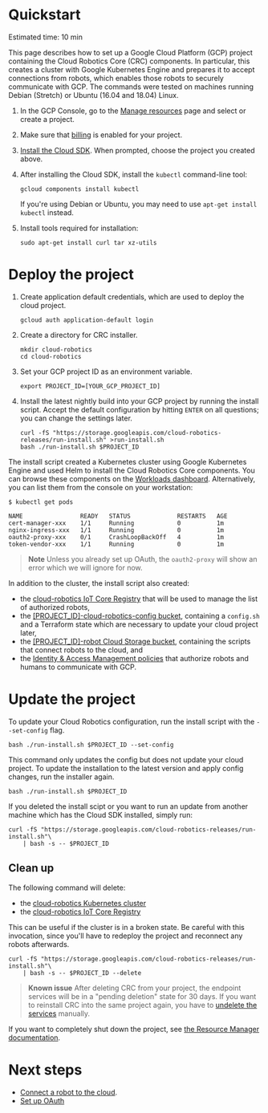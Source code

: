 # Quickstart

Estimated time: 10 min

This page describes how to set up a Google Cloud Platform (GCP) project
containing the Cloud Robotics Core (CRC) components.
In particular, this creates a cluster with Google Kubernetes Engine and prepares
it to accept connections from robots, which enables those robots to securely
communicate with GCP.
The commands were tested on machines running Debian (Stretch) or Ubuntu (16.04
and 18.04) Linux.

1. In the GCP Console, go to the [Manage resources][resource-manager] page and
   select or create a project.
1. Make sure that [billing][modify-project] is enabled for your project.
1. [Install the Cloud SDK][cloud-sdk]. When prompted, choose the project you created above.
1. After installing the Cloud SDK, install the `kubectl` command-line tool:

    ```shell
    gcloud components install kubectl
    ```

    If you're using Debian or Ubuntu, you may need to use `apt-get install kubectl` instead.

1. Install tools required for installation:

    ```shell
    sudo apt-get install curl tar xz-utils
    ```

# Deploy the project

1. Create application default credentials, which are used to deploy the cloud project.

    ```shell
    gcloud auth application-default login
    ```

1. Create a directory for CRC installer.

    ```shell
    mkdir cloud-robotics
    cd cloud-robotics
    ```

1. Set your GCP project ID as an environment variable.

    ```shell
    export PROJECT_ID=[YOUR_GCP_PROJECT_ID]
    ```

1. Install the latest nightly build into your GCP project by running the install script.
    Accept the default configuration by hitting `ENTER` on all questions; you can change the settings later.

    ```shell
    curl -fS "https://storage.googleapis.com/cloud-robotics-releases/run-install.sh" >run-install.sh
    bash ./run-install.sh $PROJECT_ID
    ```

The install script created a Kubernetes cluster using Google Kubernetes Engine and used Helm to install the Cloud Robotics Core components.
You can browse these components on the [Workloads dashboard][workloads].
Alternatively, you can list them from the console on your workstation:

```console
$ kubectl get pods

NAME                READY   STATUS             RESTARTS   AGE
cert-manager-xxx    1/1     Running            0          1m
nginx-ingress-xxx   1/1     Running            0          1m
oauth2-proxy-xxx    0/1     CrashLoopBackOff   4          1m
token-vendor-xxx    1/1     Running            0          1m
```

> **Note** Unless you already set up OAuth, the `oauth2-proxy` will show an error which we will ignore for now.

In addition to the cluster, the install script also created:

* the [cloud-robotics IoT Core Registry][iot-registry] that will be used to manage the list of authorized robots,
* the [[PROJECT_ID]-cloud-robotics-config bucket][storage-bucket], containing a `config.sh` and a Terraform state which are necessary to update your cloud project later,
* the [[PROJECT_ID]-robot Cloud Storage bucket][storage-bucket], containing the scripts that connect robots to the cloud, and
* the [Identity & Access Management policies][iam] that authorize robots and humans to communicate with GCP.

# Update the project

To update your Cloud Robotics configuration, run the install script with the `--set-config` flag.

```shell
bash ./run-install.sh $PROJECT_ID --set-config
```

This command only updates the config but does not update your cloud project.
To update the installation to the latest version and apply config changes, run the installer again.

```shell
bash ./run-install.sh $PROJECT_ID
```

If you deleted the install scipt or you want to run an update from another machine which has the Cloud SDK installed, simply run:

```
curl -fS "https://storage.googleapis.com/cloud-robotics-releases/run-install.sh"\
    | bash -s -- $PROJECT_ID
```

## Clean up

The following command will delete:

* the [cloud-robotics Kubernetes cluster](https://console.cloud.google.com/kubernetes/list)
* the [cloud-robotics IoT Core Registry](https://console.cloud.google.com/iot/registries)

This can be useful if the cluster is in a broken state.
Be careful with this invocation, since you'll have to redeploy the project and reconnect any robots afterwards.

```shell
curl -fS "https://storage.googleapis.com/cloud-robotics-releases/run-install.sh"\
    | bash -s -- $PROJECT_ID --delete
```

> **Known issue** After deleting CRC from your project, the endpoint services will be in a "pending deletion" state for 30 days.
> If you want to reinstall CRC into the same project again, you have to [undelete the services][undelete-service] manually.

If you want to completely shut down the project, see [the Resource Manager documentation][shutting_down_projects].

# Next steps

* [Connect a robot to the cloud](how-to/connecting-robot.md).
* [Set up OAuth](how-to/setting-up-oauth.md)


[resource-manager]: https://console.cloud.google.com/cloud-resource-manager
[modify-project]: https://cloud.google.com/billing/docs/how-to/modify-project
[cloud-sdk]: https://cloud.google.com/sdk/docs/
[workloads]: https://console.cloud.google.com/kubernetes/workload
[iot-registry]: https://console.cloud.google.com/iot/registries
[storage-bucket]: https://console.cloud.google.com/storage/browser
[iam]: https://console.cloud.google.com/iam-admin/iam
[undelete-service]: https://cloud.google.com/sdk/gcloud/reference/endpoints/services/undelete
[shutting_down_projects]: https://cloud.google.com/resource-manager/docs/creating-managing-projects#shutting_down_projects

